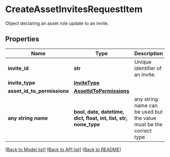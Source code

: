 # CreateAssetInvitesRequestItem

Object declaring an asset role update to an invite.

## Properties
Name | Type | Description | Notes
------------ | ------------- | ------------- | -------------
**invite_id** | **str** | Unique identifier of an invite. | 
**invite_type** | [**InviteType**](InviteType.md) |  | 
**asset_id_to_permissions** | [**AssetIdToPermissions**](AssetIdToPermissions.md) |  | 
**any string name** | **bool, date, datetime, dict, float, int, list, str, none_type** | any string name can be used but the value must be the correct type | [optional]

[[Back to Model list]](../README.md#documentation-for-models) [[Back to API list]](../README.md#documentation-for-api-endpoints) [[Back to README]](../README.md)


